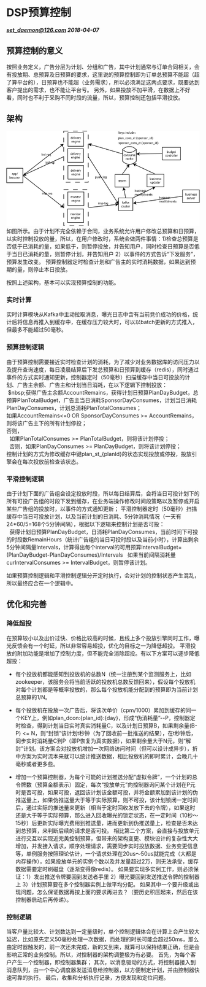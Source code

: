 # DSP预算控制
***set_daemon@126.com 2018-04-07***
## 预算控制的意义
按照业务定义，广告分层为计划、分组和广告，其中计划通常与订单合同相关，会有投放期、总预算及日预算的要求，这里说的预算控制即为订单总预算不能超（超了算平台的），日预算也不能超（业务需求），所以必须满足这两点要求，既要达到客户提出的需求，也不能让平台亏。
另外，如果投放不加平滑，在数据上不好看，同时也不利于采购不同时段的流量，所以，预算控制还包括平滑投放。

## 架构
![架构图](attachments/budget_control_in_dsp.png)
如图所示。由于计划不完全依赖于合同，业务系统允许用户修改总预算和日预算，以实时控制投放的量，所以，在用户修改时，系统会做两件事情：1)检查总预算是否低于已消耗的量，如果低于，则暂停投放，并告知用户，同时检查日预算是否低于当日已消耗的量，则暂停计划，并告知用户 2）以事件的方式告诉“下发服务”，预算发生改变。
预算控制器定时检查计划和广告主的实时消耗数据，如果达到预期的量，则停止本日投放。

按照上述架构，基本可以实现预算控制的功能。

### 实时计算
实时计算模块从Kafka中主动拉取消息，曝光日志中含有当前竞价成功的价格，统计后将信息再推入到缓存中，在缓存压力较大时，可以以batch更新的方式推入，但最多不能超过50毫秒。

### 预算控制逻辑
由于预算控制需要接近实时检查计划的消耗，为了减少对业务数据库的访问压力以及提升查询速度，每日凌晨结算后下发总预算和日预算到缓存（redis），同时通过事件的方式实时通知更新，控制器定时（50毫秒）扫描缓存中当日可投放的计划、广告主余额、广告主和计划当日消耗，在以下逻辑下控制投放：  
&nbsp;$nbsp;获得广告主余额AccountRemains，获得计划日预算PlanDayBudget，总预算PlanTotalBudget，广告主当日消耗SponsorDayConsumes，计划当日消耗PlanDayConsumes，计划总消耗PlanTotalConsumes；<br>
	如果AccountRemains<=0 OR SponsorDayConsumes >= AccountRemains，则将该广告主下的所有计划停投；<br>
	否则，<br>
	&nbsp;&nbsp;如果PlanTotalConsumes >= PlanTotalBudget，则将该计划停投；<br>
	&nbsp;&nbsp;否则，如果PlanDayConsumes >= PlanDayBudget，则将该计划停投；<br>
控制计划的方式为修改缓存中键plan_st_{planId}的状态实现投放或停投，投放引擎会在每次投放前检查该状态。

### 平滑控制逻辑
由于计划下面的广告组会设定投放时段，所以每日结算后，会将当日可投计划下的所有可投广告组的时段下发到缓存，在业务端操作修改时间段策略以及暂停或开启某些广告组的投放时，以事件的方式通知更新；
平滑控制器定时（50毫秒）扫描缓存中当日可投放计划，以及当前计划的日消耗、5分钟消耗情况（一天有24*60/5=168个5分钟间隔），根据以下逻辑来控制计划是否可投：<br>
&nbsp;&nbsp;获得计划日预算PlanDayBudget，日消耗PlanDayConsumes，当前时间下可投的时段数RemainHours（统计广告组的当日可投时段以及当前小时），计算出剩余5分钟间隔量Intervals，计算得出每个interval的可用预算IntervalBudget=(PlanDayBudget-PlanDayConsumes)/Intervals
&nbsp;&nbsp;如果当前间隔消耗量curIntervalConsumes >= IntervalBudget，则暂停该计划。

如果预算控制逻辑和平滑控制逻辑分开定时执行，会对计划的控制状态产生混乱，所以最终应合在一个逻辑中。


## 优化和完善
### 降低超投
在预算较小以及出价过快、价格比较高的时候，且线上多个投放引擎同时工作，曝光反馈会有一个时延，所以非常容易超投，优化的目标之一为降低超投。
平滑投放的附加功能是增加了控制力度，但不能完全消除超投。有以下方案可以逐步降低超投：
* 每个投放机都能感知到投放机的总数N（统一注册到某个监测服务上，比如zookeeper，该服务会将当前活跃的投放机总数反馈回来），假设每个投放机对每个计划都是等概率投放的，那么每个投放机能分配到的预算即为当前计划总预算的1/N。

* 每个投放机在投放一次广告后，将该次单价（cpm/1000）累加到缓存的同一个KEY上，例如plan_dcon:{plan_id}:{day}，形成“伪消耗量”--P，控制器定时检查，得到计划当日实时真实消耗量C，以及计划日预算B，如果剩余量(B-P) <= N，则“封锁”该计划t秒钟（为了回收前一批推送的结果），在t秒钟后，同步实时消耗量C到P（即P恢复为真实数据），如果剩余量大于N元，则“解封”计划。该方案会对投放机增加一次网络访问时间（但可以设计成异步），折中方案为实时流本来就可以统计推送数据，相比投放机的即时累计，会晚几十毫秒或者更多些。

* 增加一个预算控制器，为每个可能的计划推送分配“虚拟令牌”，一个计划的总令牌数（预算金额表示）固定，每次“投放单元”向控制器询问某个计划在P元时是否可投，如果可投，返回该计划该金额可投，并将金额累加到该计划的伪推送量上，如果伪推送量大于等于实际预算，则不可投，该计划锁闭一定时间后，通过实际的推送量来更新（相当于定时回收发放下去的令牌），如果这时还是大于等于实际预算，那么进入回收曝光的锁定状态，在一定时间（10秒～15秒）后更新实际曝光费用到推送量，进而更新到伪推送量上，检查是否未达到总预算，来判断后续的请求是否可投。
相比第二个方案，会直接与投放单元进行交互以实现近完美控制预算，但带来的架构变更、模块设计的复杂性大大增加，并发接入请求，顺序处理请求，需要同步实时投放数据、业务变更信息等，单例服务按照理论估计，一个请求处理在20us～50us就能完成（大都是内存操作），如果投放单元的实例个数以及并发量超过2万，则无法承受，缓存数据需要定时刷磁盘（逐渐变得像redis）。
如果要实现多实例工作，则必须保证：1）发出推送令牌要回到发送者手里 2）曝光要回到发送推送令牌的控制器上  3）计划预算要在多个控制器实例上做平均分配。 如果其中一个要升级或出现问题，怎么保证数据再按上面的要求再进去？（要历史积压起来，然后在该控制器启动后再传递）。

### 控制逻辑
当客户量比较大、计划数达到一定量级时，单个控制逻辑体会在计算上会产生较大延迟，比如原先定义50毫秒处理一次数据，而处理的时长可能会超过50ms，那么由定时器触发的，前一次还未完成，新的又到来，就算可以保持结果正确，但是会影响正常的业务控制。所以，对控制器的架构调整极为有必要。
首先，为每个客户产生一个控制器，即控制器集群；
其次，以消息驱动的方式，将控制器接入到消息队列，由一个中心调度器发送消息给控制器，以方便制定计划，并由控制器快速可靠的执行。
最后，收集和分析执行记录，方便发现和定位问题。
